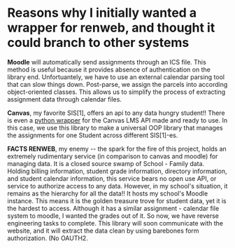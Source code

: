 # Reasons why I initially wanted a wrapper for renweb, and thought it could branch to other systems

**Moodle** will automatically send assignments through an ICS file. This method is useful because it provides absence of authentication on the library end. Unfortuantely, we have to use an external calendar parsing tool that can slow things down. Post-parse, we assign the parcels into according object-oriented classes. This allows us to simplify the process of extracting assignment data through calendar files.

**Canvas**, my favorite SIS[1], offers an api to any data hungry student!! There is even a [python wrapper](https://github.com/ucfopen/canvasapi) for the Canvas LMS API made and ready to use. In this case, we use this library to make a universal OOP library that manages the assignments for one Student across different SIS[1]-es.

**FACTS RENWEB**, my enemy -- the spark for the fire of this project, holds an extremely rudimentary service (in comparison to canvas and moodle) for managing data. It is a closed source swamp of School - Family data. Holding billing information, student grade information, directory information, and student calendar information, this service bears no open use API, or service to authorize access to any data. However, in my school's situation, it remains as the hierarchy for all the data!! It hosts my school's Moodle instance. This means it is the golden treasure trove for student data, yet it is the hardest to access. Although it has a similar assignment - calendar file system to moodle, I wanted the grades out of it. So now, we have reverse engineering tasks to complete. This library will soon communicate with the website, and it will extract the data clean by using barebones form authorization. (No OAUTH2.